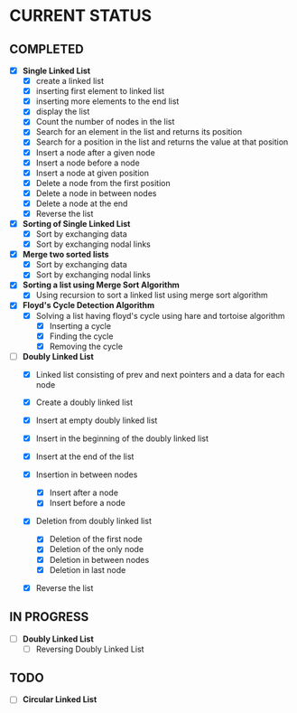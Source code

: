 # **CURRENT STATUS**

## __COMPLETED__
- [x] **Single Linked List**
    - [x] create a linked list
    - [x] inserting first element to linked list
    - [x] inserting more elements to the end list
    - [x] display the list
    - [x] Count the number of nodes in the list
    - [x] Search for an element in the list and returns its position
    - [x] Search for a position in the list and returns the value at that position
    - [x] Insert a node after a given node
    - [x] Insert a node before a node
    - [x] Insert a node at given position
    - [x] Delete a node from the first position
    - [x] Delete a node in between nodes
    - [x] Delete a node at the end
    - [x] Reverse the list

- [x] **Sorting of Single Linked List**
    - [x] Sort by exchanging data
    - [x] Sort by exchanging nodal links

- [x] **Merge two sorted lists**
    - [x] Sort by exchanging data
    - [x] Sort by exchanging nodal links

- [x] **Sorting a list using Merge Sort Algorithm**
    - [x] Using recursion to sort a linked list using merge sort algorithm

- [x] **Floyd's Cycle Detection Algorithm**
    - [x] Solving a list having floyd's cycle using hare and tortoise algorithm
        - [x] Inserting a cycle
        - [x] Finding the cycle
        - [x] Removing the cycle

- [ ] **Doubly Linked List**
    - [x] Linked list consisting of prev and next pointers and a data for each node
    - [x] Create a doubly linked list
    - [x] Insert at empty doubly linked list
    - [x] Insert in the beginning of the doubly linked list
    - [x] Insert at the end of the list
    - [x] Insertion in between nodes
        - [x] Insert after a node
        - [x] Insert before a node
    - [x] Deletion from doubly linked list
        - [x] Deletion of the first node
        - [x] Deletion of the only node
        - [x] Deletion in between nodes
        - [x] Deletion in last node
    - [x] Reverse the list


## __IN PROGRESS__
- [ ] **Doubly Linked List**
    - [ ] Reversing Doubly Linked List

## __TODO__
- [ ] **Circular Linked List**